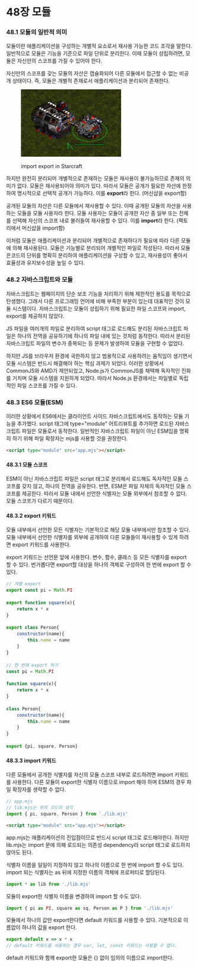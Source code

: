 # 48장 모듈

### 48.1 모듈의 일반적 의미

모듈이란 애플리케이션을 구성하는 개별적 요소로서 재사용 가능한 코드 조각을 말한다. 일반적으로 모듈은 기능을 기준으로 파일 단위로 분리한다. 이때 모듈이 성립하려면, 모듈은 자신만의 스코프를 가질 수 있어야 한다.

자신만의 스코프를 갖는 모듈의 자산은 캡슐화되어 다른 모듈에서 접근할 수 없는 비공개 상태이다. 즉, 모듈은 개별적 존재로서 애플리케이션과 분리되어 존재한다.

<figure><img src="../../.gitbook/assets/image (21).png" alt=""><figcaption><p>import export in Starcraft</p></figcaption></figure>

하지만 완전히 분리되어 개별적으로 존재하는 모듈은 재사용이 불가능하므로 존재의 의미가 없다. 모듈은 재사용되어야 의미가 있다. 따라서 모듈은 공개가 필요한 자산에 한정하여 명시적으로 선택적 공개가 가능하다. 이를 **export**라 한다. (머신샵을 export함)

공개된 모듈의 자산은 다른 모듈에서 재사용할 수 있다. 이때 공개된 모듈의 자산을 사용하는 모듈을 모듈 사용자라 한다. 모듈 사용자는 모듈이 공개한 자산 중 일부 또는 전체를 선택해 자신의 스코프 내로 불러들여 재사용할 수 있다. 이를 **import**라 한다. (팩토리에서 머신샵을 import함)

이처럼 모듈은 애플리케이션과 분리되어 개별적으로 존재하다가 필요에 따라 다른 모듈에 의해 재사용된다. 모듈은 기능별로 분리되어 개별적인 파일로 작성된다. 따라서 모듈은코드의 단위를 명확히 분리하여 애플리케이션을 구성할 수 있고, 재사용성이 좋아서 효율성과 유지보수성을 높일 수 있다.



### 48.2 자바스크립트와 모듈

자바스크립트는 웹페이지의 단순 보조 기능을 처리하기 위해 제한적인 용도를 목적으로 탄생했다. 그래서 다른 프로그래밍 언어에 비해 부족한 부분이 있는데 대표적인 것이 모듈 시스템이다. 자바스크립트는 모듈이 성립하기 위해 필요한 파일 스코프와 import, export를 제공하지 않았다.

JS 파일을 여러개의 파일로 분리하여 script 태그로 로드해도 분리된 자바스크립트 파일은 하나의 전역을 공유하기에 하나의 파일 내에 있는 것처럼 동작한다. 따라서 분리된 자바스크립트 파일의 변수가 중복되는 등 문제가 발생하여 모듈을 구현할 수 없었다.

하지만 JS를 브라우저 환경에 국한하지 않고 범용적으로 사용하려는 움직임이 생기면서 모듈 시스템은 반드시 해결해야 하는 핵심 과제가 되었다. 이러한 상황에서 CommonJS와 AMD가 제안되었고, Node.js가 CommonJS를 채택해 독자적인 진화를 거치며 모듈 시스템을 지원하게 되었다. 따라서 Node.js 환경에서는 파일별로 독립적인 파일 스코프를 가질 수 있다.



### 48.3 ES6 모듈(ESM)

이러한 상황에서 ES6에서는 클라이언트 사이드 자바스크립트에서도 동작하는 모듈 기능을 추가했다. script 태그에 type="module" 어트리뷰트를 추가하면 로드된 자바스크립트 파일은 모듈로서 동작한다. 일반적인 자바스크립트 파일이 아닌 ESM임을 명확히 하기 위해 파일 확장자는 mjs를 사용할 것을 권장한다.

```html
<script type="module" src="app.mjs"></script>
```



#### 48.3.1 모듈 스코프

ESM이 아닌 자바스크립트 파일은 script 태그로 분리해서 로드해도 독자적인 모듈 스코프를 갖지 않고, 하나의 전역을 공유한다. 반면, ESM은 파일 자체의 독자적인 모듈 스코프를 제공한다. 따라서 모듈 내에서 선언한 식별자는 모듈 외부에서 참조할 수 없다. 모듈 스코프가 다르기 때문이다.



#### 48.3.2 export 키워드

모듈 내부에서 선언한 모든 식별자는 기본적으로 해당 모듈 내부에서만 참조할 수 있다. 모듈 내부에서 선언한 식별자를 외부에 공개하여 다른 모듈들이 재사용할 수 있게 하려면 export 키워드를 사용한다.

export 키워드는 선언문 앞에 사용한다. 변수, 함수, 클래스 등 모든 식별자를 export 할 수 있다. 번거롭다면 export할 대상을 하나의 객체로 구성하여 한 번에 export 할 수 있다.

```javascript
// 개별 export
export const pi = Math.PI

export function square(x){
    return x * x
}

export class Person{
    constructor(name){
        this.name = name
    }
}

// 한 번에 export 하기
const pi = Math.PI

function square(x){
    return x * x
}

class Person{
    constructor(name){
        this.name = name
    }
}

export {pi, square, Person}
```



#### 48.3.3 import 키워드

다른 모듈에서 공개한 식별자를 자신의 모듈 스코프 내부로 로드하려면 import 키워드를 사용한다. 다른 모듈이 export한 식별자 이름으로 import 해야 하며 ESM의 경우 파일 확장자를 생략할 수 없다.

```javascript
// app.mjs
// lib.mjs는 위의 코드라 생각
import { pi, square, Person } from './lib.mjs'
```

```html
<script type="module" src="app.mjs"></script>
```

app.mjs는 애플리케이션의 진입점이므로 반드시 script 태그로 로드해야한다. 하지만 lib.mjs는 import 문에 의해 로드되는 의존성 dependency라 script 태그로 로드하지 않아도 된다.

식별자 이름을 일일이 지정하지 않고 하나의 이름으로 한 번에 import 할 수도 있다. import 되는 식별자는 as 뒤에 지정한 이름의 객체에 프로퍼티로 할당된다.

```javascript
import * as lib from './lib.mjs'
```

모듈이 export한 식별자 이름을 변경하여 import 할 수도 있다.

```javascript
import { pi as PI, square as sq, Person as P } from './lib.mjs'
```

모듈에서 하나의 값만 export한다면 default 키워드를 사용할 수 있다. 기본적으로 이름없이 하나의 값을 export 한다.

```javascript
export default x => x * x
// default 키워드를 사용하는 경우 var, let, const 키워드는 사용할 수 없다.
```

default 키워드와 함께 export한 모듈은 {} 없이 임의의 이름으로 import한다.

